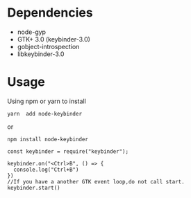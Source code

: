 # Dependencies
+ node-gyp
+ GTK+ 3.0 (keybinder-3.0)
+ gobject-introspection
+ libkeybinder-3.0

# Usage
Using npm or yarn to install
```
yarn  add node-keybinder
```
or
```
npm install node-keybinder
```

```
const keybinder = require("keybinder");

keybinder.on("<Ctrl>B", () => {
  console.log("Ctrl+B")
})
//If you have a another GTK event loop,do not call start.
keybinder.start()
```